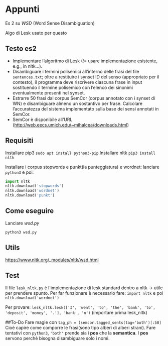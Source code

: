 # Appunti
Es 2 su *WSD* (Word Sense Disambiguation)

Algo di Lesk usato per questo

## Testo es2
- Implementare l’algoritmo di Lesk (!= usare implementazione esistente, e.g., in nltk...).
- Disambiguare i termini polisemici all’interno delle frasi del file `sentences.txt`; oltre a restituire i synset ID del senso (appropriato per il contesto), il programma deve riscrivere ciascuna frase in input sostituendo il termine polisemico con l’elenco dei sinonimi eventualmente presenti nel synset.
- Estrarre 50 frasi dal corpus SemCor (corpus annotato con i synset di WN) e disambiguare almeno un sostantivo per frase. Calcolare l’accuratezza del sistema implementato sulla base dei sensi annotati in SemCor.
- SemCor è disponibile all’URL (http://web.eecs.umich.edu/~mihalcea/downloads.html)

## Requisiti
Installare pip3 `sudo apt install python3-pip`
Installare nltk `pip3 install nltk`

Installare i corpus stopwords e punkt(la punteggiatura) e wordnet: lanciare `python3` e poi:
```python
import nltk
nltk.download('stopwords')
nltk.download('wordnet')
nltk.download('punkt')
```

## Come eseguire
Lanciare *wsd.py* 

`python3 wsd.py`

## Utils
https://www.nltk.org/_modules/nltk/wsd.html

## Test
Il file `lesk_nltk.py` è l'implementazione di lesk standard dentro a nltk -> utile per prendere spunto.
Per far funzionare è necessario fare: `import nltk` e poi `nltk.download('wordnet')`

Per provare: `lesk_nltk.lesk(['I', 'went', 'to', 'the', 'bank', 'to', 'deposit', 'money', '.'], 'bank', 'n')` (importare prima lesk_nltk)

##To-Do
Fare magie con `tag_ph = (semcor.tagged_sents(tag='both')[:50]`
Cioè capire come comporre le frasi(sono tipo alberi di alberi strani). Fare tentativi con `python3`, `'both'` prende sia i **pos** che la **semantica**. I **pos** servono perchè bisogna disambiguare solo i nomi. 